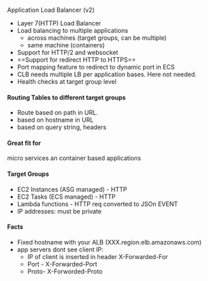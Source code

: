 Application Load Balancer (v2)
- Layer 7(HTTP) Load Balancer
- Load balancing to multiple applications
	- across machines (target groups, can be multiple)
	- same machine (containers)
- Support for HTTP/2 and websocket 
- ==Support for redirect HTTP to HTTPS==
- Port mapping feature to redirect to dynamic port in ECS
- CLB needs multiple LB per application bases. Here not needed.
- Health checks at target group level

#### Routing Tables to different target groups
- Route based on path in URL. 
- based on hostname in URL
- based on query string, headers

#### Great fit for
micro services an container based applications

#### Target Groups
- EC2 Instances (ASG managed) - HTTP
- EC2 Tasks (ECS managed) - HTTP
- Lambda functions - HTTP req converted to JSOn EVENT 
- IP addresses: must be private

#### Facts
- Fixed hostname with your ALB (XXX.region.elb.amazonaws.com)
- app servers dont see client IP:
	- IP of client is inserted in header X-Forwarded-For
	- Port - X-Forwarded-Port
	- Proto- X-Forworded-Proto